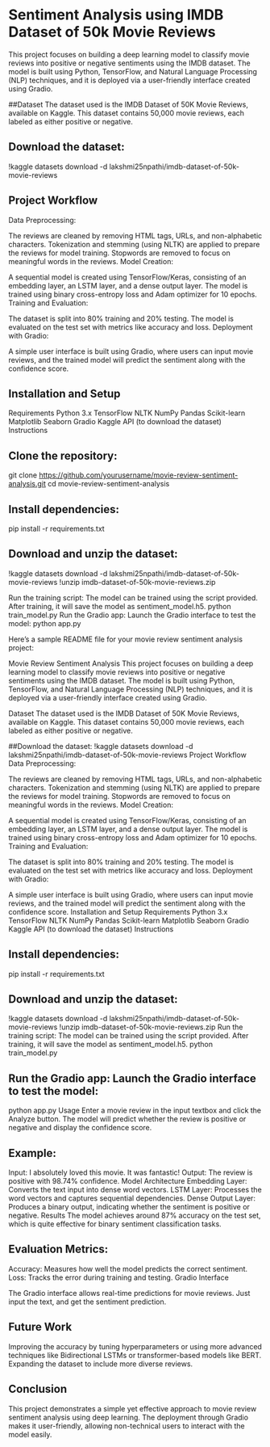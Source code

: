 # Sentiment Analysis using IMDB Dataset of 50k Movie Reviews

This project focuses on building a deep learning model to classify movie reviews into positive or negative sentiments using the IMDB dataset. The model is built using Python, TensorFlow, and Natural Language Processing (NLP) techniques, and it is deployed via a user-friendly interface created using Gradio.

##Dataset
The dataset used is the IMDB Dataset of 50K Movie Reviews, available on Kaggle. This dataset contains 50,000 movie reviews, each labeled as either positive or negative.

## Download the dataset:
!kaggle datasets download -d lakshmi25npathi/imdb-dataset-of-50k-movie-reviews

## Project Workflow
Data Preprocessing:

The reviews are cleaned by removing HTML tags, URLs, and non-alphabetic characters.
Tokenization and stemming (using NLTK) are applied to prepare the reviews for model training.
Stopwords are removed to focus on meaningful words in the reviews.
Model Creation:

A sequential model is created using TensorFlow/Keras, consisting of an embedding layer, an LSTM layer, and a dense output layer.
The model is trained using binary cross-entropy loss and Adam optimizer for 10 epochs.
Training and Evaluation:

The dataset is split into 80% training and 20% testing.
The model is evaluated on the test set with metrics like accuracy and loss.
Deployment with Gradio:

A simple user interface is built using Gradio, where users can input movie reviews, and the trained model will predict the sentiment along with the confidence score.

## Installation and Setup
Requirements
  Python 3.x
  TensorFlow
  NLTK
  NumPy
  Pandas
  Scikit-learn
  Matplotlib
  Seaborn
  Gradio
  Kaggle API (to download the dataset)
  Instructions

## Clone the repository:
git clone https://github.com/yourusername/movie-review-sentiment-analysis.git
cd movie-review-sentiment-analysis

## Install dependencies:
pip install -r requirements.txt

## Download and unzip the dataset:
!kaggle datasets download -d lakshmi25npathi/imdb-dataset-of-50k-movie-reviews
!unzip imdb-dataset-of-50k-movie-reviews.zip

Run the training script: The model can be trained using the script provided. After training, it will save the model as sentiment_model.h5.
python train_model.py
Run the Gradio app: Launch the Gradio interface to test the model:
python app.py


Here’s a sample README file for your movie review sentiment analysis project:

Movie Review Sentiment Analysis
This project focuses on building a deep learning model to classify movie reviews into positive or negative sentiments using the IMDB dataset. The model is built using Python, TensorFlow, and Natural Language Processing (NLP) techniques, and it is deployed via a user-friendly interface created using Gradio.

Dataset
The dataset used is the IMDB Dataset of 50K Movie Reviews, available on Kaggle. This dataset contains 50,000 movie reviews, each labeled as either positive or negative.

##Download the dataset:
!kaggle datasets download -d lakshmi25npathi/imdb-dataset-of-50k-movie-reviews
Project Workflow
Data Preprocessing:

The reviews are cleaned by removing HTML tags, URLs, and non-alphabetic characters.
Tokenization and stemming (using NLTK) are applied to prepare the reviews for model training.
Stopwords are removed to focus on meaningful words in the reviews.
Model Creation:

A sequential model is created using TensorFlow/Keras, consisting of an embedding layer, an LSTM layer, and a dense output layer.
The model is trained using binary cross-entropy loss and Adam optimizer for 10 epochs.
Training and Evaluation:

The dataset is split into 80% training and 20% testing.
The model is evaluated on the test set with metrics like accuracy and loss.
Deployment with Gradio:

A simple user interface is built using Gradio, where users can input movie reviews, and the trained model will predict the sentiment along with the confidence score.
Installation and Setup
Requirements
Python 3.x
TensorFlow
NLTK
NumPy
Pandas
Scikit-learn
Matplotlib
Seaborn
Gradio
Kaggle API (to download the dataset)
Instructions

## Install dependencies:
pip install -r requirements.txt

## Download and unzip the dataset:
!kaggle datasets download -d lakshmi25npathi/imdb-dataset-of-50k-movie-reviews
!unzip imdb-dataset-of-50k-movie-reviews.zip
Run the training script: The model can be trained using the script provided. After training, it will save the model as sentiment_model.h5.
python train_model.py

## Run the Gradio app: Launch the Gradio interface to test the model:
python app.py
Usage
Enter a movie review in the input textbox and click the Analyze button. The model will predict whether the review is positive or negative and display the confidence score.

## Example:

Input: I absolutely loved this movie. It was fantastic!
Output: The review is positive with 98.74% confidence.
Model Architecture
Embedding Layer: Converts the text input into dense word vectors.
LSTM Layer: Processes the word vectors and captures sequential dependencies.
Dense Output Layer: Produces a binary output, indicating whether the sentiment is positive or negative.
Results
The model achieves around 87% accuracy on the test set, which is quite effective for binary sentiment classification tasks.

## Evaluation Metrics:
Accuracy: Measures how well the model predicts the correct sentiment.
Loss: Tracks the error during training and testing.
Gradio Interface

The Gradio interface allows real-time predictions for movie reviews. Just input the text, and get the sentiment prediction.

## Future Work
Improving the accuracy by tuning hyperparameters or using more advanced techniques like Bidirectional LSTMs or transformer-based models like BERT.
Expanding the dataset to include more diverse reviews.

## Conclusion
This project demonstrates a simple yet effective approach to movie review sentiment analysis using deep learning. The deployment through Gradio makes it user-friendly, allowing non-technical users to interact with the model easily.
